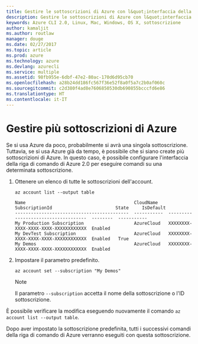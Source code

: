 ```yaml
---
title: Gestire le sottoscrizioni di Azure con l&quot;interfaccia della riga di comando di Azure 2.0
description: Gestire le sottoscrizioni di Azure con l&quot;interfaccia della riga di comando di Azure 2.0 su Linux, Mac o Windows.
keywords: Azure CLI 2.0, Linux, Mac, Windows, OS X, sottoscrizione
author: kamaljit
ms.author: routlaw
manager: douge
ms.date: 02/27/2017
ms.topic: article
ms.prod: azure
ms.technology: azure
ms.devlang: azurecli
ms.service: multiple
ms.assetid: 98fb955e-6dbf-47e2-80ac-170d6d95cb70
ms.openlocfilehash: a28b24dd186fc567f36e52f8a0f5a7c2b0af060c
ms.sourcegitcommit: c2d380f4ad8e7606850530db690855bcccfd6e86
ms.translationtype: HT
ms.contentlocale: it-IT
---
```

# <a name="manage-multiple-azure-subscriptions"></a>Gestire più sottoscrizioni di Azure

Se si usa Azure da poco, probabilmente si avrà una singola sottoscrizione.
Tuttavia, se si usa Azure già da tempo, è possibile che si siano create più sottoscrizioni di Azure.
In questo caso, è possibile configurare l'interfaccia della riga di comando di Azure 2.0 per eseguire comandi su una determinata sottoscrizione.

1. Ottenere un elenco di tutte le sottoscrizioni dell'account.

   ```azurecli
   az account list --output table
   ```

   ```Output
   Name                                         CloudName    SubscriptionId                        State     IsDefault
   -------------------------------------------  -----------  ------------------------------------  --------  -----------
   My Production Subscription                   AzureCloud   XXXXXXXX-XXXX-XXXX-XXXX-XXXXXXXXXXXX  Enabled
   My DevTest Subscription                      AzureCloud   XXXXXXXX-XXXX-XXXX-XXXX-XXXXXXXXXXXX  Enabled   True
   My Demos                                     AzureCloud   XXXXXXXX-XXXX-XXXX-XXXX-XXXXXXXXXXXX  Enabled
   ```

1. Impostare il parametro predefinito.
 
   ```azurecli
   az account set --subscription "My Demos"
   ```

   > [!NOTE]
   > Il parametro `--subscription` accetta il nome della sottoscrizione o l'ID sottoscrizione.

È possibile verificare la modifica eseguendo nuovamente il comando `az account list --output table`.

Dopo aver impostato la sottoscrizione predefinita, tutti i successivi comandi della riga di comando di Azure verranno eseguiti con questa sottoscrizione.